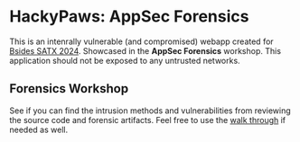 # HackyPaws: AppSec Forensics

This is an intenrally vulnerable (and compromised) webapp created for [Bsides SATX 2024](https://www.bsidessatx.com/). Showcased in the **AppSec Forensics** workshop. This application should not be exposed to any untrusted networks.

## Forensics Workshop

See if you can find the intrusion methods and vulnerabilities from reviewing the source code and forensic artifacts. Feel free to use the [walk through](WALK_THROUGH.md) if needed as well.
